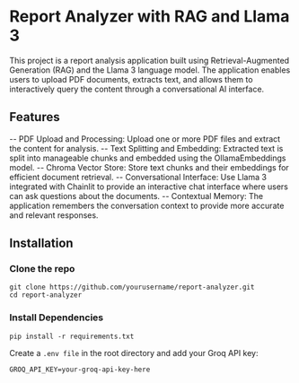 # Report Analyzer with RAG and Llama 3
This project is a report analysis application built using Retrieval-Augmented Generation (RAG) and the Llama 3 language model. The application enables users to upload PDF documents, extracts text, and allows them to interactively query the content through a conversational AI interface.
## Features
-- PDF Upload and Processing: Upload one or more PDF files and extract the content for analysis.
-- Text Splitting and Embedding: Extracted text is split into manageable chunks and embedded using the OllamaEmbeddings model.
-- Chroma Vector Store: Store text chunks and their embeddings for efficient document retrieval.
-- Conversational Interface: Use Llama 3 integrated with Chainlit to provide an interactive chat interface where users can ask questions about the documents.
-- Contextual Memory: The application remembers the conversation context to provide more accurate and relevant responses.
## Installation
### Clone the repo
```
git clone https://github.com/yourusername/report-analyzer.git
cd report-analyzer

```
### Install Dependencies
```
pip install -r requirements.txt

```
Create a ```.env file``` in the root directory and add your Groq API key:
```
GROQ_API_KEY=your-groq-api-key-here

```
